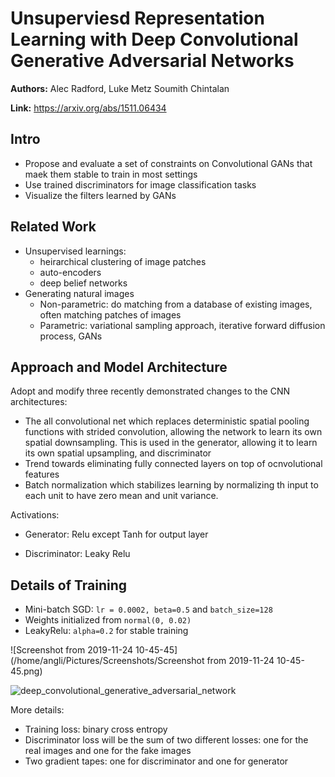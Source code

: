 # Unsuperviesd Representation Learning with Deep Convolutional Generative Adversarial Networks

**Authors:** Alec Radford, Luke Metz Soumith Chintalan

**Link:** https://arxiv.org/abs/1511.06434

## Intro

- Propose and evaluate a set of constraints on Convolutional GANs that maek them stable to train in most settings
- Use trained discriminators for image classification tasks
- Visualize the filters learned by GANs

## Related Work

- Unsupervised learnings: 
  - heirarchical clustering of image patches
  - auto-encoders
  - deep belief networks
- Generating natural images
  - Non-parametric: do matching from a database of existing images, often matching patches of images
  - Parametric: variational sampling approach, iterative forward diffusion process, GANs

## Approach and Model Architecture

Adopt and modify three recently demonstrated changes to the CNN architectures:

- The all convolutional net which replaces deterministic spatial pooling functions with strided convolution, allowing the network to learn its own spatial downsampling. This is used in the generator, allowing it to learn its own spatial upsampling, and discriminator
- Trend towards eliminating fully connected layers on top of ocnvolutional features
- Batch normalization which stabilizes learning by normalizing th input to each unit to have zero mean and unit variance.

Activations:

- Generator: Relu except Tanh for output layer

- Discriminator: Leaky Relu

## Details of Training

- Mini-batch SGD: `lr = 0.0002, beta=0.5` and `batch_size=128`
- Weights initialized from `normal(0, 0.02)`
- LeakyRelu: `alpha=0.2` for stable training

![Screenshot from 2019-11-24 10-45-45](/home/angli/Pictures/Screenshots/Screenshot from 2019-11-24 10-45-45.png)

![deep_convolutional_generative_adversarial_network](/home/angli/Pictures/deep_convolutional_generative_adversarial_network.png)

More details:

- Training loss: binary cross entropy
- Discriminator loss will be the sum of two different losses: one for the real images and one for the fake images
- Two gradient tapes: one for discriminator and one for generator

